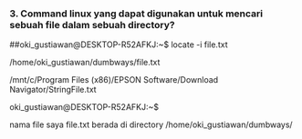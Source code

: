 ###  3. Command linux yang dapat digunakan untuk mencari sebuah file dalam sebuah directory?

##oki_gustiawan@DESKTOP-R52AFKJ:~$ locate -i file.txt

/home/oki_gustiawan/dumbways/file.txt

/mnt/c/Program Files (x86)/EPSON Software/Download Navigator/StringFile.txt

oki_gustiawan@DESKTOP-R52AFKJ:~$

nama file saya file.txt berada di directory /home/oki_gustiawan/dumbways/
